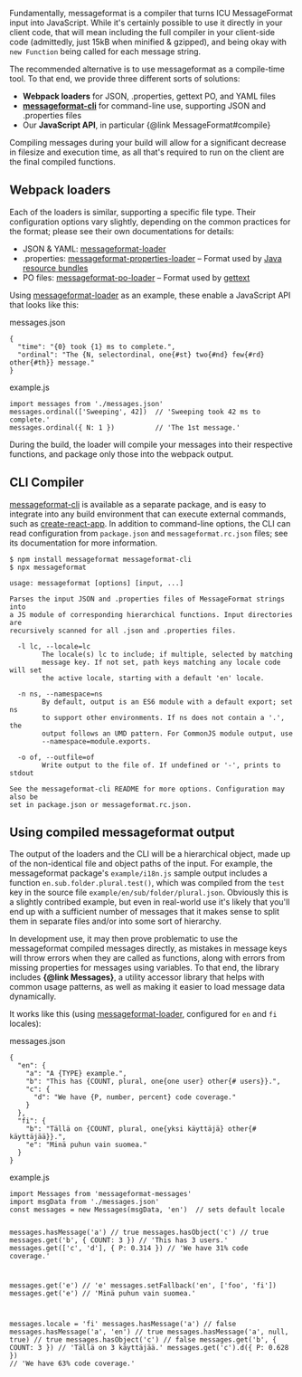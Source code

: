Fundamentally, messageformat is a compiler that turns ICU MessageFormat input into JavaScript. While it's certainly possible to use it directly in your client code, that will mean including the full compiler in your client-side code (admittedly, just 15kB when minified & gzipped), and being okay with `new Function` being called for each message string.

The recommended alternative is to use messageformat as a compile-time tool. To that end, we provide three different sorts of solutions:

- **Webpack loaders** for JSON, .properties, gettext PO, and YAML files
- **[messageformat-cli]** for command-line use, supporting JSON and .properties files
- Our **JavaScript API**, in particular {@link MessageFormat#compile}

Compiling messages during your build will allow for a significant decrease in filesize and execution time, as all that's required to run on the client are the final compiled functions.

[webpack]: https://webpack.js.org/
[messageformat-cli]: https://www.npmjs.com/package/messageformat-cli

## Webpack loaders

Each of the loaders is similar, supporting a specific file type. Their configuration options vary slightly, depending on the common practices for the format; please see their own documentations for details:

- JSON & YAML: [messageformat-loader]
- .properties: [messageformat-properties-loader] – Format used by [Java resource bundles]
- PO files: [messageformat-po-loader] – Format used by [gettext]

[messageformat-loader]: https://www.npmjs.com/package/messageformat-loader
[messageformat-properties-loader]: https://www.npmjs.com/package/messageformat-properties-loader
[java resource bundles]: https://docs.oracle.com/javase/9/docs/api/java/util/ResourceBundle.html#getBundle-java.lang.String-java.util.Locale-java.lang.ClassLoader-
[messageformat-po-loader]: https://www.npmjs.com/package/messageformat-po-loader
[gettext]: https://www.gnu.org/software/gettext/manual/html_node/PO-Files.html

Using [messageformat-loader] as an example, these enable a JavaScript API that looks like this:

<div class="panel panel-default">
  <div class="panel-heading">messages.json</div>
  <div class="panel-body">
    <pre class="prettyprint source lang-javascript"><code>{
  "time": "{0} took {1} ms to complete.",
  "ordinal": "The {N, selectordinal, one{#st} two{#nd} few{#rd} other{#th}} message."
}</code></pre>
  </div>
</div>

<div class="panel panel-default">
  <div class="panel-heading">example.js</div>
  <div class="panel-body">
    <pre class="prettyprint source lang-javascript"><code>import messages from './messages.json'
messages.ordinal(['Sweeping', 42])  // 'Sweeping took 42 ms to complete.'
messages.ordinal({ N: 1 })          // 'The 1st message.'</code></pre>
  </div>
</div>

During the build, the loader will compile your messages into their respective functions, and package only those into the webpack output.

## CLI Compiler

[messageformat-cli] is available as a separate package, and is easy to integrate into any build environment that can execute external commands, such as [create-react-app]. In addition to command-line options, the CLI can read configuration from `package.json` and `messageformat.rc.json` files; see its documentation for more information.

[create-react-app]: https://github.com/facebook/create-react-app

```text
$ npm install messageformat messageformat-cli
$ npx messageformat

usage: messageformat [options] [input, ...]

Parses the input JSON and .properties files of MessageFormat strings into
a JS module of corresponding hierarchical functions. Input directories are
recursively scanned for all .json and .properties files.

  -l lc, --locale=lc
        The locale(s) lc to include; if multiple, selected by matching
        message key. If not set, path keys matching any locale code will set
        the active locale, starting with a default 'en' locale.

  -n ns, --namespace=ns
        By default, output is an ES6 module with a default export; set ns
        to support other environments. If ns does not contain a '.', the
        output follows an UMD pattern. For CommonJS module output, use
        --namespace=module.exports.

  -o of, --outfile=of
        Write output to the file of. If undefined or '-', prints to stdout

See the messageformat-cli README for more options. Configuration may also be
set in package.json or messageformat.rc.json.
```

## Using compiled messageformat output

The output of the loaders and the CLI will be a hierarchical object, made up of the non-identical file and object paths of the input. For example, the messageformat package's `example/i18n.js` sample output includes a function `en.sub.folder.plural.test()`, which was compiled from the `test` key in the source file `example/en/sub/folder/plural.json`. Obviously this is a slightly contribed example, but even in real-world use it's likely that you'll end up with a sufficient number of messages that it makes sense to split them in separate files and/or into some sort of hierarchy.

In development use, it may then prove problematic to use the messageformat compiled messages directly, as mistakes in message keys will throw errors when they are called as functions, along with errors from missing properties for messages using variables. To that end, the library includes **{@link Messages}**, a utility accessor library that helps with common usage patterns, as well as making it easier to load message data dynamically.

It works like this (using [messageformat-loader], configured for `en` and `fi` locales):

<div class="panel panel-default">
  <div class="panel-heading">messages.json</div>
  <div class="panel-body">
    <pre class="prettyprint source lang-javascript"><code>{
  "en": {
    "a": "A {TYPE} example.",
    "b": "This has {COUNT, plural, one{one user} other{# users}}.",
    "c": {
      "d": "We have {P, number, percent} code coverage."
    }
  },
  "fi": {
    "b": "Tällä on {COUNT, plural, one{yksi käyttäjä} other{# käyttäjää}}.",
    "e": "Minä puhun vain suomea."
  }
}</code></pre>
  </div>
</div>

<div class="panel panel-default">
  <div class="panel-heading">example.js</div>
  <div class="panel-body">
    <pre class="prettyprint source lang-javascript"><code>import Messages from 'messageformat-messages'
import msgData from './messages.json'
const messages = new Messages(msgData, 'en')  // sets default locale

messages.hasMessage('a') // true
messages.hasObject('c') // true
messages.get('b', { COUNT: 3 }) // 'This has 3 users.'
messages.get(['c', 'd'], { P: 0.314 }) // 'We have 31% code coverage.'

messages.get('e') // 'e'
messages.setFallback('en', ['foo', 'fi'])
messages.get('e') // 'Minä puhun vain suomea.'

messages.locale = 'fi'
messages.hasMessage('a') // false
messages.hasMessage('a', 'en') // true
messages.hasMessage('a', null, true) // true
messages.hasObject('c') // false
messages.get('b', { COUNT: 3 }) // 'Tällä on 3 käyttäjää.'
messages.get('c').d({ P: 0.628 }) // 'We have 63% code coverage.'</code></pre>

  </div>
</div>

